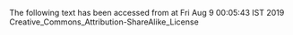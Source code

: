 The following text has been accessed from at Fri Aug 9 00:05:43 IST 2019
Creative_Commons_Attribution-ShareAlike_License
